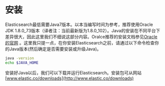 # 安装

Elasticsearch最低需要Java7版本。以本当编写时间为参考，推荐使用Oracle JDK 1.8.0\_73版本（译者注：当前最新版为1.8.0\_102）。Java的安装在不同平台下差异很大，因此这里我们不细说这部分内容。Oralce推荐的安装文档参见[Oracle的官网](http://docs.oracle.com/javase/8/docs/technotes/guides/install/install_overview.html) 。这里我只提一点，在你安装Elasticsearch之前，请通过以下命令检查你的Java版本\(然后确定是否需要安装或升级Java\)。

```bash
java -version
echo $JAVA_HOME
```

安装好Java以后，我们可以下载并运行Elasticsearch。安装包可从网站[www.elastic.co/downloads](http://www.elastic.co/downloads)

